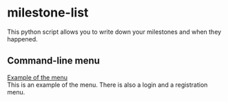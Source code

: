 # milestone-list
This python script allows you to write down your milestones and when they happened.

## Command-line menu
[Example of the menu](https://gyazo.com/14a7cac52cf5a9974b84cc3e95750a24)  
This is an example of the menu. There is also a login and a registration menu.
